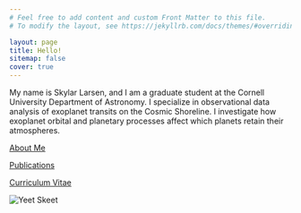 ```yaml
---
# Feel free to add content and custom Front Matter to this file.
# To modify the layout, see https://jekyllrb.com/docs/themes/#overriding-theme-defaults

layout: page
title: Hello!
sitemap: false
cover: true
---
```



My name is Skylar Larsen, and I am a graduate student at the Cornell University Department of Astronomy. I specialize in observational data analysis of exoplanet transits on the Cosmic Shoreline. I investigate how exoplanet orbital and planetary processes affect which planets retain their atmospheres.

[About Me](/about/)

[Publications](/publications/)

[Curriculum Vitae](/cv/)

![Yeet Skeet](assets/TEST_IMAGE.jpg)